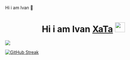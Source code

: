 Hi i am Ivan 👋

<h1 align="center">Hi i am Ivan <a href="https://xataa.online" target="_blank">XaTa</a> 
<img src="https://github.com/blackcater/blackcater/raw/main/images/Hi.gif" height="32"/></h1>

![](https://komarev.com/ghpvc/?username=ismetskoy&color=green)

[![GitHub Streak](https://streak-stats.demolab.com?user=ismetskoy&theme=highcontrast&border_radius=4&locale=ru&date_format=j%2Fn%5B%2FY%5D)](https://git.io/streak-stats)